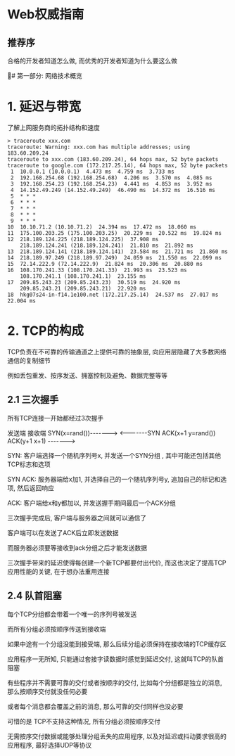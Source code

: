 # Web权威指南

## 推荐序

合格的开发者知道怎么做, 而优秀的开发者知道为什么要这么做 

# 第一部分: 网络技术概览

# 1. 延迟与带宽

了解上网服务商的拓扑结构和速度

```
> traceroute xxx.com
traceroute: Warning: xxx.com has multiple addresses; using 183.60.209.24
traceroute to xxx.com (183.60.209.24), 64 hops max, 52 byte packets
traceroute to google.com (172.217.25.14), 64 hops max, 52 byte packets
 1  10.0.0.1 (10.0.0.1)  4.473 ms  4.759 ms  3.733 ms
 2  192.168.254.68 (192.168.254.68)  4.206 ms  3.570 ms  4.085 ms
 3  192.168.254.23 (192.168.254.23)  4.441 ms  4.853 ms  3.952 ms
 4  14.152.49.249 (14.152.49.249)  46.490 ms  14.372 ms  16.516 ms
 5  * * *
 6  * * *
 7  * * *
 8  * * *
 9  * * *
10  10.10.71.2 (10.10.71.2)  24.394 ms  17.472 ms  18.060 ms
11  175.100.203.25 (175.100.203.25)  20.229 ms  20.522 ms  19.824 ms
12  218.189.124.225 (218.189.124.225)  37.908 ms
    218.189.124.241 (218.189.124.241)  21.810 ms  21.892 ms
13  218.189.124.141 (218.189.124.141)  23.584 ms  21.721 ms  21.860 ms
14  218.189.97.249 (218.189.97.249)  24.059 ms  21.550 ms  22.099 ms
15  72.14.222.9 (72.14.222.9)  21.824 ms  20.306 ms  20.880 ms
16  108.170.241.33 (108.170.241.33)  21.993 ms  23.523 ms
    108.170.241.1 (108.170.241.1)  23.155 ms
17  209.85.243.23 (209.85.243.23)  30.519 ms  24.920 ms
    209.85.243.21 (209.85.243.21)  22.920 ms
18  hkg07s24-in-f14.1e100.net (172.217.25.14)  24.537 ms  27.017 ms  22.004 ms
```

# 2. TCP的构成

TCP负责在不可靠的传输通道之上提供可靠的抽象层, 向应用层隐藏了大多数网络通信的复制细节

例如丢包重发、按序发送、拥塞控制及避免、数据完整等等

## 2.1 三次握手

所有TCP连接一开始都经过3次握手

发送端                 接收端
SYN(x=rand())-------> 
             <-------SYN ACK(x+1 y=rand())
ACK(y+1 x+1) ------->

SYN: 客户端选择一个随机序列号x, 并发送一个SYN分组 , 其中可能还包括其他TCP标志和选项

SYN ACK: 服务器端给x加1, 并选择自己的一个随机序列号y, 追加自己的标记和选项, 然后返回响应

ACK: 客户端给x和y都加以, 并发送握手期间最后一个ACK分组

三次握手完成后, 客户端与服务器之间就可以通信了

客户端可以在发送了ACK后立即发送数据 

而服务器必须要等接收到ack分组之后才能发送数据

三次握手带来的延迟使得每创建一个新TCP都要付出代价, 而这也决定了提高TCP应用性能的关键, 在于想办法重用连接

## 2.4 队首阻塞

每个TCP分组都会带着一个唯一的序列号被发送

而所有分组必须按顺序传送到接收端

如果中途有一个分组没能到接受端, 那么后续分组必须保持在接收端的TCP缓存区

应用程序一无所知, 只能通过套接字读数据时感觉到延迟交付, 这就叫TCP的队首阻塞

有些程序并不需要可靠的交付或者按顺序的交付, 比如每个分组都是独立的消息, 那么按顺序交付就没任何必要

或者每个消息都会覆盖之前的消息, 那么可靠的交付同样也没必要

可惜的是 TCP不支持这种情况, 所有分组必须按顺序交付

无需按序交付数据或能够处理分组丢失的应用程序, 以及对延迟或抖动要求很高的应用程序, 最好选择UDP等协议



